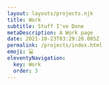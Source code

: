 ```yaml
---
layout: layouts/projects.njk
title: Work
subtitle: Stuff I've Done
metaDescription: A Work page
date: 2021-10-23T03:29:20.005Z
permalink: /projects/index.html
emoji: 💻
eleventyNavigation:
  key: Work
  order: 3
---
```

